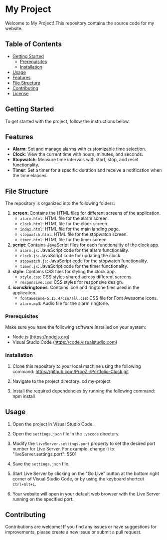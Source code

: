 # My Project

Welcome to My Project! This repository contains the source code for my website.

## Table of Contents

- [Getting Started](#getting-started)
  - [Prerequisites](#prerequisites)
  - [Installation](#installation)
- [Usage](#usage)
- [Features](#features)
- [File Structure](#file-structure)
- [Contributing](#contributing)
- [License](#license)

## Getting Started

To get started with the project, follow the instructions below.

## Features

- **Alarm**: Set and manage alarms with customizable time selection.
- **Clock**: View the current time with hours, minutes, and seconds.
- **Stopwatch**: Measure time intervals with start, stop, and reset functionality.
- **Timer**: Set a timer for a specific duration and receive a notification when the time elapses.

## File Structure

The repository is organized into the following folders:

1. **screen**: Contains the HTML files for different screens of the application.
   - `alarm.html`: HTML file for the alarm screen.
   - `clock.html`: HTML file for the clock screen.
   - `index.html`: HTML file for the main landing page.
   - `stopwatch.html`: HTML file for the stopwatch screen.
   - `timer.html`: HTML file for the timer screen.
2. **script**: Contains JavaScript files for each functionality of the clock app.
   - `alarm.js`: JavaScript code for the alarm functionality.
   - `clock.js`: JavaScript code for updating the clock.
   - `stopwatch.js`: JavaScript code for the stopwatch functionality.
   - `timer.js`: JavaScript code for the timer functionality.
3. **style**: Contains CSS files for styling the clock app.
   - `style.css`: CSS styles shared across different screens.
   - `responsive.css`: CSS styles for responsive design.
4. **icons&ringtones**: Contains icon and ringtone files used in the application.
   - `fontawesome-5.15.4/css/all.css`: CSS file for Font Awesome icons.
   - `alarm.mp3`: Audio file for the alarm ringtone.

### Prerequisites

Make sure you have the following software installed on your system:

- Node.js (https://nodejs.org)
- Visual Studio Code (https://code.visualstudio.com)

### Installation

1. Clone this repository to your local machine using the following command: https://github.com/PropZii/Portfolio-Clock.git

2. Navigate to the project directory: cd my-project

3. Install the required dependencies by running the following command: npm install

## Usage

1. Open the project in Visual Studio Code.

2. Open the `settings.json` file in the `.vscode` directory.

3. Modify the `liveServer.settings.port` property to set the desired port number for Live Server. For example, change it to: "liveServer.settings.port": 5501

4. Save the `settings.json` file.

5. Start Live Server by clicking on the "Go Live" button at the bottom right corner of Visual Studio Code, or by using the keyboard shortcut `Ctrl+Alt+L`.

6. Your website will open in your default web browser with the Live Server running on the specified port.


## Contributing

Contributions are welcome! If you find any issues or have suggestions for improvements, please create a new issue or submit a pull request.


